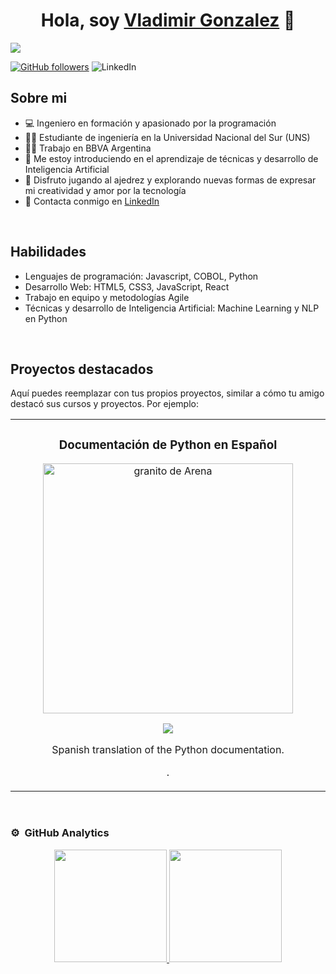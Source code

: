 <div align="center">
<h1 align="center">Hola, soy <a href="https://github.com/VladimirGonzalez">Vladimir Gonzalez</a> 👋</h1>
</div>
<img src="https://i.ibb.co/8766S57/banner-2.png">

[![GitHub followers](https://img.shields.io/github/followers/VladimirGonzalez?style=social)](https://github.com/VladimirGonzalez)
![LinkedIn](https://img.shields.io/badge/-LinkedIn-blue?style=social&logo=linkedin&link=https://www.linkedin.com/in/vladimir-gonzalez-77a3291b0//)

## Sobre mi

- 💻 Ingeniero en formación y apasionado por la programación
- 🧑‍🎓 Estudiante de ingeniería en la Universidad Nacional del Sur (UNS)
- 👨‍💻 Trabajo en BBVA Argentina
- 🧠 Me estoy introduciendo en el aprendizaje de técnicas y desarrollo de Inteligencia Artificial
- 🎲 Disfruto jugando al ajedrez y explorando nuevas formas de expresar mi creatividad y amor por la tecnología
- 💬 Contacta conmigo en [LinkedIn](https://www.linkedin.com/in/usuario_de_linkedin/)

<br>

## Habilidades

- Lenguajes de programación: Javascript, COBOL, Python
- Desarrollo Web: HTML5, CSS3, JavaScript, React
- Trabajo en equipo y metodologías Agile
- Técnicas y desarrollo de Inteligencia Artificial: Machine Learning y NLP en Python

<br>

## Proyectos destacados

Aquí puedes reemplazar con tus propios proyectos, similar a cómo tu amigo destacó sus cursos y proyectos. Por ejemplo:

<table>
<tr>
<td width="50%">
<h3 align="center">Documentación de Python en Español</h3>
<div align="center">                                       
<a href="https://github.com/VladimirGonzalez/python-docs-es" target="_blank"><img src="https://upload.wikimedia.org/wikipedia/commons/thumb/0/0a/Python.svg/2048px-Python.svg.png" width="400" alt="granito de Arena"></a>
<br>
<p>
<a href="https://github.com/python/python-docs-es" target="_blank">
<img src="https://avatars.githubusercontent.com/u/1525981?s=48&v=4">
</a>
</p>
<p>Spanish translation of the Python documentation.

.</p>
</div>                                                             
</table>                                                                                 
</div>
<br>

### ⚙️ &nbsp;GitHub Analytics

<p align="center">
<a href="https://github.com/VladimirGonzalez">
  <img height="180em" src="https://github-readme-stats-eight-theta.vercel.app/api?username=VladimirGonzalez&show_icons=true&theme=algolia&include_all_commits=true&count_private=true"/>
  <img height="180em" src="https://github-readme-stats-eight-theta.vercel.app/api/top-langs/?username=VladimirGonzalez&layout=compact&langs_count=8&theme=algolia"/>
</a>
</p>
